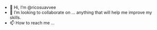 - 👋 Hi, I’m @ricosuavvee
- 💞️ I’m looking to collaborate on ... anything that will help me improve my skills.
- 📫 How to reach me ...

<!---
ricosuavvee/ricosuavvee is a ✨ special ✨ repository because its `README.md` (this file) appears on your GitHub profile.
You can click the Preview link to take a look at your changes.
--->
